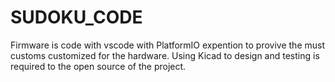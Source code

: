 ﻿# SUDOKU_CODE
Firmware is code with vscode with PlatformIO expention to provive the must customs customized for the hardware.
Using Kicad to design and testing is required to the open source of the project.
